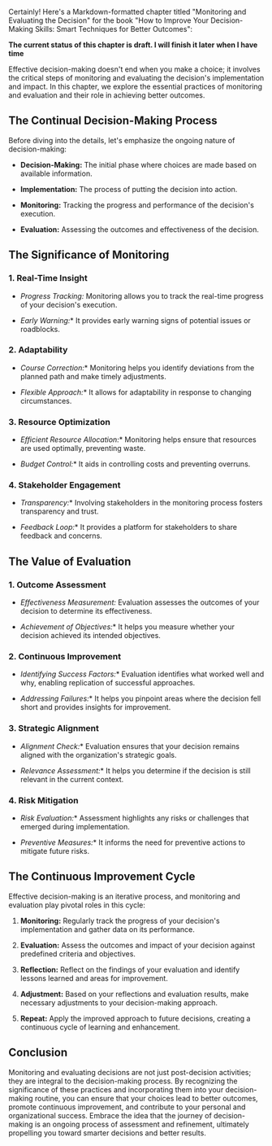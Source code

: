 Certainly! Here's a Markdown-formatted chapter titled "Monitoring and Evaluating the Decision" for the book "How to Improve Your Decision-Making Skills: Smart Techniques for Better Outcomes":

**The current status of this chapter is draft. I will finish it later when I have time**

Effective decision-making doesn't end when you make a choice; it involves the critical steps of monitoring and evaluating the decision's implementation and impact. In this chapter, we explore the essential practices of monitoring and evaluation and their role in achieving better outcomes.

The Continual Decision-Making Process
-------------------------------------

Before diving into the details, let's emphasize the ongoing nature of decision-making:

* **Decision-Making:** The initial phase where choices are made based on available information.

* **Implementation:** The process of putting the decision into action.

* **Monitoring:** Tracking the progress and performance of the decision's execution.

* **Evaluation:** Assessing the outcomes and effectiveness of the decision.

The Significance of Monitoring
------------------------------

### 1. **Real-Time Insight**

* *Progress Tracking:* Monitoring allows you to track the real-time progress of your decision's execution.

* *Early Warning:*\* It provides early warning signs of potential issues or roadblocks.

### 2. **Adaptability**

* *Course Correction:*\* Monitoring helps you identify deviations from the planned path and make timely adjustments.

* *Flexible Approach:*\* It allows for adaptability in response to changing circumstances.

### 3. **Resource Optimization**

* *Efficient Resource Allocation:*\* Monitoring helps ensure that resources are used optimally, preventing waste.

* *Budget Control:*\* It aids in controlling costs and preventing overruns.

### 4. **Stakeholder Engagement**

* *Transparency:*\* Involving stakeholders in the monitoring process fosters transparency and trust.

* *Feedback Loop:*\* It provides a platform for stakeholders to share feedback and concerns.

The Value of Evaluation
-----------------------

### 1. **Outcome Assessment**

* *Effectiveness Measurement:* Evaluation assesses the outcomes of your decision to determine its effectiveness.

* *Achievement of Objectives:*\* It helps you measure whether your decision achieved its intended objectives.

### 2. **Continuous Improvement**

* *Identifying Success Factors:*\* Evaluation identifies what worked well and why, enabling replication of successful approaches.

* *Addressing Failures:*\* It helps you pinpoint areas where the decision fell short and provides insights for improvement.

### 3. **Strategic Alignment**

* *Alignment Check:*\* Evaluation ensures that your decision remains aligned with the organization's strategic goals.

* *Relevance Assessment:*\* It helps you determine if the decision is still relevant in the current context.

### 4. **Risk Mitigation**

* *Risk Evaluation:*\* Assessment highlights any risks or challenges that emerged during implementation.

* *Preventive Measures:*\* It informs the need for preventive actions to mitigate future risks.

The Continuous Improvement Cycle
--------------------------------

Effective decision-making is an iterative process, and monitoring and evaluation play pivotal roles in this cycle:

1. **Monitoring:** Regularly track the progress of your decision's implementation and gather data on its performance.

2. **Evaluation:** Assess the outcomes and impact of your decision against predefined criteria and objectives.

3. **Reflection:** Reflect on the findings of your evaluation and identify lessons learned and areas for improvement.

4. **Adjustment:** Based on your reflections and evaluation results, make necessary adjustments to your decision-making approach.

5. **Repeat:** Apply the improved approach to future decisions, creating a continuous cycle of learning and enhancement.

Conclusion
----------

Monitoring and evaluating decisions are not just post-decision activities; they are integral to the decision-making process. By recognizing the significance of these practices and incorporating them into your decision-making routine, you can ensure that your choices lead to better outcomes, promote continuous improvement, and contribute to your personal and organizational success. Embrace the idea that the journey of decision-making is an ongoing process of assessment and refinement, ultimately propelling you toward smarter decisions and better results.
